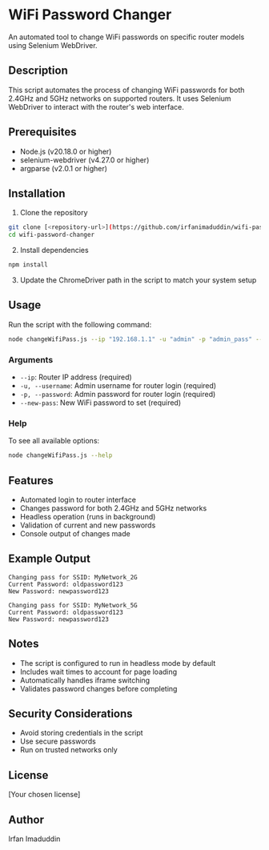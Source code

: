 # WiFi Password Changer

An automated tool to change WiFi passwords on specific router models using Selenium WebDriver.

## Description

This script automates the process of changing WiFi passwords for both 2.4GHz and 5GHz networks on supported routers. It uses Selenium WebDriver to interact with the router's web interface.

## Prerequisites

- Node.js (v20.18.0 or higher)
- selenium-webdriver (v4.27.0 or higher)
- argparse (v2.0.1 or higher)

## Installation

1. Clone the repository
```bash
git clone [<repository-url>](https://github.com/irfanimaduddin/wifi-pass-change-js.git)
cd wifi-password-changer
```

2. Install dependencies
```bash
npm install 
```

3. Update the ChromeDriver path in the script to match your system setup

## Usage

Run the script with the following command:

```bash
node changeWifiPass.js --ip "192.168.1.1" -u "admin" -p "admin_pass" --new-pass "new_wifi_password"
```

### Arguments

- `--ip`: Router IP address (required)
- `-u, --username`: Admin username for router login (required)
- `-p, --password`: Admin password for router login (required)
- `--new-pass`: New WiFi password to set (required)

### Help

To see all available options:

```bash
node changeWifiPass.js --help
```

## Features

- Automated login to router interface
- Changes password for both 2.4GHz and 5GHz networks
- Headless operation (runs in background)
- Validation of current and new passwords
- Console output of changes made

## Example Output

```
Changing pass for SSID: MyNetwork_2G
Current Password: oldpassword123
New Password: newpassword123

Changing pass for SSID: MyNetwork_5G
Current Password: oldpassword123
New Password: newpassword123
```

## Notes

- The script is configured to run in headless mode by default
- Includes wait times to account for page loading
- Automatically handles iframe switching
- Validates password changes before completing

## Security Considerations

- Avoid storing credentials in the script
- Use secure passwords
- Run on trusted networks only

## License

[Your chosen license]

## Author

Irfan Imaduddin
